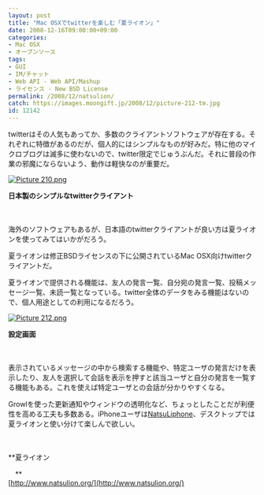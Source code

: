 ```yaml
---
layout: post
title: "Mac OSXでtwitterを楽しむ「夏ライオン」"
date: 2008-12-16T09:00:00+09:00
categories:
- Mac OSX
- オープンソース
tags: 
- GUI
- IM/チャット
- Web API - Web API/Mashup
- ライセンス - New BSD License
permalink: /2008/12/natsulion/
catch: https://images.moongift.jp/2008/12/picture-212-tm.jpg
id: 12142
---
```

twitterはその人気もあってか、多数のクライアントソフトウェアが存在する。それぞれに特徴があるのだが、個人的にはシンプルなものが好みだ。特に他のマイクロブログは滅多に使わないので、twitter限定でじゅうぶんだ。それに普段の作業の邪魔にならないよう、動作は軽快なのが重要だ。

  

[![Picture 210.png](https://images.moongift.jp/2008/12/picture-210-tm1.jpg)](https://images.moongift.jp/2008/12/picture-2101.png)

  

**日本製のシンプルなtwitterクライアント**

  

　

  

海外のソフトウェアもあるが、日本語のtwitterクライアントが良い方は夏ライオンを使ってみてはいかがだろう。

  

夏ライオンは修正BSDライセンスの下に公開されているMac OSX向けtwitterクライアントだ。

  
  
<!--more-->  

夏ライオンで提供される機能は、友人の発言一覧、自分宛の発言一覧、投稿メッセージ一覧、未読一覧となっている。twitter全体のデータをみる機能はないので、個人用途としての利用になるだろう。

  

[![Picture 212.png](https://images.moongift.jp/2008/12/picture-212-tm.jpg)](https://images.moongift.jp/2008/12/picture-2121.png)  
  
**設定画面**

  

　

  

表示されているメッセージの中から検索する機能や、特定ユーザの発言だけを表示したり、友人を選択して会話を表示を押すと該当ユーザと自分の発言を一覧する機能もある。これを使えば特定ユーザとの会話が分かりやすくなる。

  

Growlを使った更新通知やウィンドウの透明化など、ちょっとしたことだが利便性を高める工夫も多数ある。iPhoneユーザは[NatsuLiphone](http://www.moongift.jp/2008/12/natsuliphone/)、デスクトップでは夏ライオンと使い分けて楽しんで欲しい。

  

　

  

**夏ライオン  
  
　**  
  [http://www.natsulion.org/](http://www.natsulion.org/)

  
